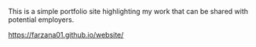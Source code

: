 This is a simple portfolio site highlighting my work that can be shared with potential employers.

https://farzana01.github.io/website/
